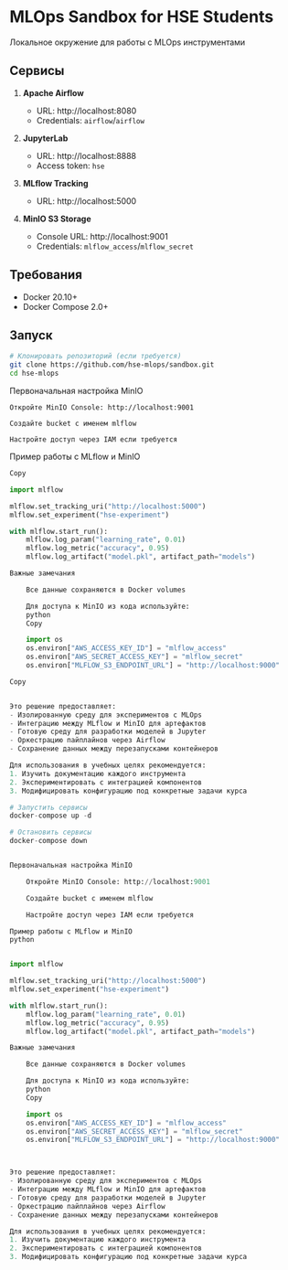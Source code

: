 

# MLOps Sandbox for HSE Students

Локальное окружение для работы с MLOps инструментами

## Сервисы

1. **Apache Airflow** 
   - URL: http://localhost:8080
   - Credentials: `airflow`/`airflow`

2. **JupyterLab**
   - URL: http://localhost:8888
   - Access token: `hse`

3. **MLflow Tracking**
   - URL: http://localhost:5000

4. **MinIO S3 Storage**
   - Console URL: http://localhost:9001
   - Credentials: `mlflow_access`/`mlflow_secret`

## Требования

- Docker 20.10+
- Docker Compose 2.0+

## Запуск

```bash
# Клонировать репозиторий (если требуется)
git clone https://github.com/hse-mlops/sandbox.git
cd hse-mlops
```
Первоначальная настройка MinIO

    Откройте MinIO Console: http://localhost:9001

    Создайте bucket с именем mlflow

    Настройте доступ через IAM если требуется

Пример работы с MLflow и MinIO
```python
Copy

import mlflow

mlflow.set_tracking_uri("http://localhost:5000")
mlflow.set_experiment("hse-experiment")

with mlflow.start_run():
    mlflow.log_param("learning_rate", 0.01)
    mlflow.log_metric("accuracy", 0.95)
    mlflow.log_artifact("model.pkl", artifact_path="models")

Важные замечания

    Все данные сохраняются в Docker volumes

    Для доступа к MinIO из кода используйте:
    python
    Copy

    import os
    os.environ["AWS_ACCESS_KEY_ID"] = "mlflow_access"
    os.environ["AWS_SECRET_ACCESS_KEY"] = "mlflow_secret"
    os.environ["MLFLOW_S3_ENDPOINT_URL"] = "http://localhost:9000"

Copy


Это решение предоставляет:
- Изолированную среду для экспериментов с MLOps
- Интеграцию между MLflow и MinIO для артефактов
- Готовую среду для разработки моделей в Jupyter
- Оркестрацию пайплайнов через Airflow
- Сохранение данных между перезапусками контейнеров

Для использования в учебных целях рекомендуется:
1. Изучить документацию каждого инструмента
2. Экспериментировать с интеграцией компонентов
3. Модифицировать конфигурацию под конкретные задачи курса

# Запустить сервисы
docker-compose up -d

# Остановить сервисы
docker-compose down


Первоначальная настройка MinIO

    Откройте MinIO Console: http://localhost:9001

    Создайте bucket с именем mlflow

    Настройте доступ через IAM если требуется

Пример работы с MLflow и MinIO
python


import mlflow

mlflow.set_tracking_uri("http://localhost:5000")
mlflow.set_experiment("hse-experiment")

with mlflow.start_run():
    mlflow.log_param("learning_rate", 0.01)
    mlflow.log_metric("accuracy", 0.95)
    mlflow.log_artifact("model.pkl", artifact_path="models")

Важные замечания

    Все данные сохраняются в Docker volumes

    Для доступа к MinIO из кода используйте:
    python
    Copy

    import os
    os.environ["AWS_ACCESS_KEY_ID"] = "mlflow_access"
    os.environ["AWS_SECRET_ACCESS_KEY"] = "mlflow_secret"
    os.environ["MLFLOW_S3_ENDPOINT_URL"] = "http://localhost:9000"



Это решение предоставляет:
- Изолированную среду для экспериментов с MLOps
- Интеграцию между MLflow и MinIO для артефактов
- Готовую среду для разработки моделей в Jupyter
- Оркестрацию пайплайнов через Airflow
- Сохранение данных между перезапусками контейнеров

Для использования в учебных целях рекомендуется:
1. Изучить документацию каждого инструмента
2. Экспериментировать с интеграцией компонентов
3. Модифицировать конфигурацию под конкретные задачи курса

```
